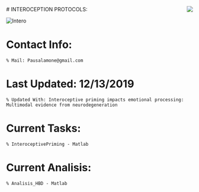 <img align="right" src="http://lpen.com.ar/wp-content/uploads/2016/06/logo1.png">
# INTEROCEPTION PROTOCOLS:  

![Intero](https://user-images.githubusercontent.com/58863799/70834265-9f3df280-1dd8-11ea-8ca9-3393864b3aba.png)


# Contact Info:
```
% Mail: Pausalamone@gmail.com
```
# Last Updated: 12/13/2019  
```
% Updated With: Interoceptive priming impacts emotional processing: Multimodal evidence from neurodegeneration
```
# Current Tasks: 
```
% InteroceptivePriming - Matlab
```
# Current Analisis:
```
% Analisis_HBD - Matlab
```

